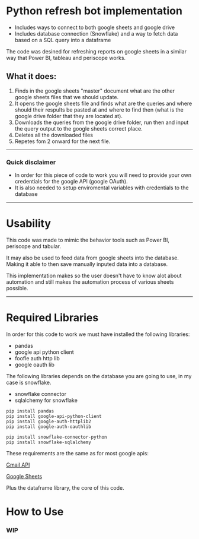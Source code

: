 # Python refresh bot implementation

- Includes ways to connect to both google sheets and google drive
- Includes database connection (Snowflake) and a way to fetch data based on a SQL query into a dataframe

The code was desined for refreshing reports on google sheets in a similar way that Power BI, tableau and periscope works.

## What it does:

1. Finds in the google sheets "master" document what are the other google sheets files that we should update.
1. It opens the google sheets file and finds what are the queries and where should their respults be pasted at and where to find then (what is the google drive folder that they are located at).
1. Downloads the queries from the google drive folder, run then and input the query output to the google sheets correct place.
1. Deletes all the downloaded files
1. Repetes fom 2 onward for the next file.

---
### Quick disclaimer
- In order for this piece of code to work you will need to provide your own credentials for the google API (google OAuth).
- It is also needed to setup enviromental variables with credentials to the database

---
# Usability
This code was made to mimic the behavior tools such as Power BI, periscope and tabular.

It may also be used to feed data from google sheets into the database. Making it able to then save manually inputed data into a database.

This implementation makes so the user doesn't have to know alot about automation and still makes the automation process of various sheets possible.

---
# Required Libraries

In order for this code to work we must have installed the following libraries:

- pandas
- google api python client
- foofle auth http lib
- google oauth lib

The following libraries depends on the database you are going to use, in my case is snowflake.

- snowflake connector
- sqlalchemy for snowflake

```
pip install pandas
pip install google-api-python-client 
pip install google-auth-httplib2 
pip install google-auth-oauthlib

pip install snowflake-connector-python
pip install snowflake-sqlalchemy
```

These requirements are the same as for most google apis:

[Gmail API](https://developers.google.com/gmail/api/quickstart/python)

[Google Sheets](https://developers.google.com/people/quickstart/python)

Plus the dataframe library, the core of this code.

# How to Use

### WIP
